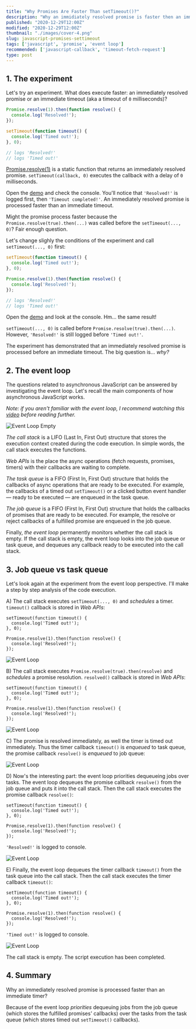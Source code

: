 ```yaml
---
title: "Why Promises Are Faster Than setTimeout()?"
description: "Why an immidiately resolved promise is faster then an immediate timeout?"
published: "2020-12-29T12:00Z"
modified: "2020-12-29T12:00Z"
thumbnail: "./images/cover-4.png"
slug: javascript-promises-settimeout
tags: ['javascript', 'promise', 'event loop']
recommended: ['javascript-callback', 'timeout-fetch-request']
type: post
---
```


## 1. The experiment

Let's try an experiment. What does execute faster: an immediately resolved promise or an immediate timeout (aka a timeout of `0` milliseconds)?  

```javascript
Promise.resolve(1).then(function resolve() {
  console.log('Resolved!');
});

setTimeout(function timeout() {
  console.log('Timed out!');
}, 0);

// logs 'Resolved!'
// logs 'Timed out!'
```

[Promise.resolve(1)](https://developer.mozilla.org/en-US/docs/Web/JavaScript/Reference/Global_Objects/Promise/resolve) is a static function that returns an immediately resolved promise. `setTimeout(callback, 0)` executes the callback with a delay of `0` milliseconds.  

Open the [demo](https://jsitor.com/wJFrt5VCiU) and check the console. You'll notice that `'Resolved!'` is logged first, then `'Timeout completed!'`. An immediately resolved promise is processed faster than an immediate timeout.  

Might the promise process faster because the `Promise.resolve(true).then(...)` was called before the `setTimeout(..., 0)`? Fair enough question.  

Let's change slighly the conditions of the experiment and call `setTimeout(..., 0)` first:

```javascript
setTimeout(function timeout() {
  console.log('Timed out!');
}, 0);

Promise.resolve(1).then(function resolve() {
  console.log('Resolved!');
});

// logs 'Resolved!'
// logs 'Timed out!'
```

Open the [demo](https://jsitor.com/kslO11KZW5) and look at the console. Hm... the same result!

`setTimeout(..., 0)` is called before `Promise.resolve(true).then(...)`. However, `'Resolved!'` is still logged before `'Timed out!'`.  

The experiment has demonstrated that an immediately resolved promise is processed before an immediate timeout. The big question is... *why?* 

## 2. The event loop

The questions related to asynchronous JavaScript can be answered by investigating the event loop. Let's recall the main components of how asynchronous JavaScript works.  

*Note: if you aren't familiar with the event loop, I recommend watching this [video](https://www.youtube.com/watch?v=8aGhZQkoFbQ) before reading further.*  

![Event Loop Empty](./images/Selection_019.png)

*The call stack* is a LIFO (Last In, First Out) structure that stores the execution context created during the code execution. In simple words, the call stack executes the functions.  

*Web APIs* is the place the async operations (fetch requests, promises, timers) with their callbacks are waiting to complete.   

*The task queue* is a FIFO (First In, First Out) structure that holds the callbacks of async operations that are ready to be executed. For example, the callbacks of a timed out `setTimeout()` or a clicked button event handler &mdash; ready to be executed &mdash; are enqueued in the task queue.  

*The job queue* is a FIFO (First In, First Out) structure that holds the callbacks of promises that are ready to be executed. For example, the resolve or reject callbacks of a fulfilled promise are enqueued in the job queue.  

Finally, *the event loop* permanently monitors whether the call stack is empty. If the call stack is empty, the event loop looks into the job queue or task queue, and dequeues any callback ready to be executed into the call stack.  

## 3. Job queue vs task queue

Let's look again at the experiment from the event loop perspective. I'll make a step by step analysis of the code execution.  

A) The call stack executes `setTimeout(..., 0)` and *schedules* a timer. `timeout()` callback is stored in *Web APIs*:

```javascript{1-3}
setTimeout(function timeout() {
  console.log('Timed out!');
}, 0);

Promise.resolve(1).then(function resolve() {
  console.log('Resolved!');
});
```

![Event Loop](./images/Selection_020.png)

B) The call stack executes `Promise.resolve(true).then(resolve)` and *schedules* a promise resolution. `resolved()` callback is stored in *Web APIs*:

```javascript{5-7}
setTimeout(function timeout() {
  console.log('Timed out!');
}, 0);

Promise.resolve(1).then(function resolve() {
  console.log('Resolved!');
});
```

![Event Loop](./images/Selection_021.png)

C) The promise is resolved immediately, as well the timer is timed out immediately. Thus the timer callback `timeout()` is *enqueued* to task queue, the promise callback `resolve()` is *enqueued* to job queue:

![Event Loop](./images/Selection_025.png)

D) Now's the interesting part: the event loop priorities dequeueing jobs over tasks. The event loop dequeues the promise callback `resolve()` from the job queue and puts it into the call stack. Then the call stack executes the promise callback `resolve()`:  

```javascript{6}
setTimeout(function timeout() {
  console.log('Timed out!');
}, 0);

Promise.resolve(1).then(function resolve() {
  console.log('Resolved!');
});
```

`'Resolved!'` is logged to console.

![Event Loop](./images/Selection_026.png)

E) Finally, the event loop dequeues the timer callback `timeout()` from the task queue into the call stack. Then the call stack executes the timer callback `timeout()`:  

```javascript{2}
setTimeout(function timeout() {
  console.log('Timed out!');
}, 0);

Promise.resolve(1).then(function resolve() {
  console.log('Resolved!');
});
```

`'Timed out!'` is logged to console.  

![Event Loop](./images/Selection_027.png)

The call stack is empty. The script execution has been completed.  

## 4. Summary

Why an immediately resolved promise is processed faster than an immediate timer?  

Because of the event loop *priorities* dequeuing jobs from the job queue (which stores the fulfilled promises' callbacks) over the tasks from the task queue (which stores timed out `setTimeout()` callbacks).  